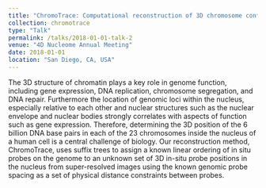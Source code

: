 ```yaml
---
title: "ChromoTrace: Computational reconstruction of 3D chromosome configurations for super-resolution microscopy"
collection: chromotrace
type: "Talk"
permalink: /talks/2018-01-01-talk-2
venue: "4D Nucleome Annual Meeting"
date: 2018-01-01
location: "San Diego, CA, USA"
---
```


The 3D structure of chromatin plays a key role in genome function, including gene expression, DNA replication, chromosome segregation, and DNA repair. Furthermore the location of genomic loci within the nucleus, especially relative to each other and nuclear structures such as the nuclear envelope and nuclear bodies strongly correlates with aspects of function such as gene expression. Therefore, determining the 3D position of the 6 billion DNA base pairs in each of the 23 chromosomes inside the nucleus of a human cell is a central challenge of biology.
Our reconstruction method, ChromoTrace, uses suffix trees to assign a known linear ordering of in situ probes on the genome to an unknown set of 3D in-situ probe positions in the nucleus from super-resolved images using the known genomic probe spacing as a set of physical distance constraints between probes. 